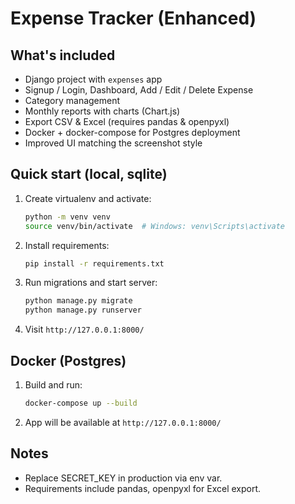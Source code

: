# Expense Tracker (Enhanced)

## What's included
- Django project with `expenses` app
- Signup / Login, Dashboard, Add / Edit / Delete Expense
- Category management
- Monthly reports with charts (Chart.js)
- Export CSV & Excel (requires pandas & openpyxl)
- Docker + docker-compose for Postgres deployment
- Improved UI matching the screenshot style

## Quick start (local, sqlite)
1. Create virtualenv and activate:
   ```bash
   python -m venv venv
   source venv/bin/activate  # Windows: venv\Scripts\activate
   ```
2. Install requirements:
   ```bash
   pip install -r requirements.txt
   ```
3. Run migrations and start server:
   ```bash
   python manage.py migrate
   python manage.py runserver
   ```
4. Visit `http://127.0.0.1:8000/`

## Docker (Postgres)
1. Build and run:
   ```bash
   docker-compose up --build
   ```
2. App will be available at `http://127.0.0.1:8000/`

## Notes
- Replace SECRET_KEY in production via env var.
- Requirements include pandas, openpyxl for Excel export.
